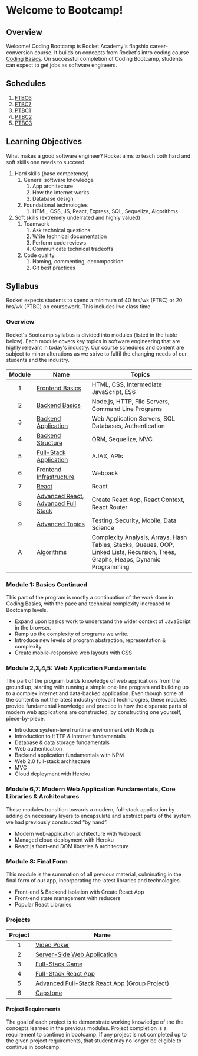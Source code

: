 # Welcome to Bootcamp!

## Overview

Welcome! Coding Bootcamp is Rocket Academy's flagship career-conversion course. It builds on concepts from Rocket's intro coding course [Coding Basics](https://codingbasics.rocketacademy.co). On successful completion of Coding Bootcamp, students can expect to get jobs as software engineers.

## Schedules

1. [FTBC6](https://schedules.rocketacademy.co/#/ftbc6)
2. [FTBC7](https://schedules.rocketacademy.co/#/ftbc7)
3. [PTBC1](https://schedules.rocketacademy.co/#/ptbc1)
4. [PTBC2](https://schedules.rocketacademy.co/#/ptbc2)
5. [PTBC3](https://schedules.rocketacademy.co/#/ptbc3)

## Learning Objectives

What makes a good software engineer? Rocket aims to teach both hard and soft skills one needs to succeed.

1. Hard skills (base competency)
   1. General software knowledge
      1. App architecture
      2. How the internet works
      3. Database design
   2. Foundational technologies
      1. HTML, CSS, JS, React, Express, SQL, Sequelize, Algorithms
2. Soft skills (extremely underrated and highly valued)
   1. Teamwork
      1. Ask technical questions
      2. Write technical documentation
      3. Perform code reviews
      4. Communicate technical tradeoffs
   2. Code quality
      1. Naming, commenting, decomposition
      2. Git best practices

## Syllabus

Rocket expects students to spend a minimum of 40 hrs/wk (FTBC) or 20 hrs/wk (PTBC) on coursework. This includes live class time.

### Overview

Rocket's Bootcamp syllabus is divided into modules (listed in the table below). Each module covers key topics in software engineering that are highly relevant in today's industry. Our course schedules and content are subject to minor alterations as we strive to fulfil the changing needs of our students and the industry.

| Module | Name                                                                             | Topics                                                                                                                            |
| :----: | -------------------------------------------------------------------------------- | --------------------------------------------------------------------------------------------------------------------------------- |
|    1   | [Frontend Basics](1-frontend-basics/1.0-module-1-overview.md)                    | HTML, CSS, Intermediate JavaScript, ES6                                                                                           |
|    2   | [Backend Basics](2-backend-basics/2.0-module-2-overview.md)                      | Node.js, HTTP, File Servers, Command Line Programs                                                                                |
|    3   | [Backend Application](3-backend-applications/3.0-module-3-overview.md)           | Web Application Servers, SQL Databases, Authentication                                                                            |
|    4   | [Backend Structure](4-backend-structure/4.0-module-4-overview.md)                | ORM, Sequelize, MVC                                                                                                               |
|    5   | [Full-Stack Application](4-backend-structure/4.0-module-4-overview.md)           | AJAX, APIs                                                                                                                        |
|    6   | [Frontend Infrastructure](6-frontend-infrastructure/6.0-module-6-overview.md)    | Webpack                                                                                                                           |
|    7   | [React](7-react/7.0-module-7-overview.md)                                        | React                                                                                                                             |
|    8   | [Advanced React, Advanced Full Stack](8-advanced-react/8.0-module-8-overview.md) | Create React App, React Context, React Router                                                                                     |
|    9   | [Advanced Topics](9-advanced-topics/9.0-module-9-overview.md)                    | Testing, Security, Mobile, Data Science                                                                                           |
|    A   | [Algorithms](algorithms/a.0-algorithms-overview.md)                              | Complexity Analysis, Arrays, Hash Tables, Stacks, Queues, OOP, Linked Lists, Recursion, Trees, Graphs, Heaps, Dynamic Programming |

### Module 1: Basics Continued

This part of the program is mostly a continuation of the work done in Coding Basics, with the pace and technical complexity increased to Bootcamp levels.

* Expand upon basics work to understand the wider context of JavaScript in the browser.
* Ramp up the complexity of programs we write.
* Introduce new levels of program abstraction, representation & complexity.
* Create mobile-responsive web layouts with CSS

### Module 2,3,4,5: Web Application Fundamentals

The part of the program builds knowledge of web applications from the ground up, starting with running a simple one-line program and building up to a complex internet and data-backed application. Even though some of the content is not the latest industry-relevant technologies, these modules provide fundamental knowledge and practice in how the disparate parts of modern web applications are constructed, by constructing one yourself, piece-by-piece.

* Introduce system-level runtime environment with Node.js
* Introduction to HTTP & Internet fundamentals
* Database & data storage fundamentals
* Web authentication
* Backend application fundamentals with NPM
* Web 2.0 full-stack architecture
* MVC
* Cloud deployment with Heroku

### Module 6,7: Modern Web Application Fundamentals, Core Libraries & Architectures

These modules transition towards a modern, full-stack application by adding on necessary layers to encapsulate and abstract parts of the system we had previously constructed “by hand”.

* Modern web-application architecture with Webpack
* Managed cloud deployment with Heroku
* React.js front-end DOM libraries & architecture

### Module 8: Final Form

This module is the summation of all previous material, culminating in the final form of our app, incorporating the latest libraries and technologies.

* Front-end & Backend isolation with Create React App
* Front-end state management with reducers
* Popular React Libraries

### Projects

| Project | Name                                                                                   |
| :-----: | -------------------------------------------------------------------------------------- |
|    1    | [Video Poker](projects/project-1-video-poker.md)                                       |
|    2    | [Server-Side Web Application](projects/project-2-server-side-app.md)                   |
|    3    | [Full-Stack Game](projects/project-3-full-stack-game.md)                               |
|    4    | [Full-Stack React App](projects/project-4-full-stack-react-app.md)                     |
|    5    | [Advanced Full-Stack React App (Group Project)](projects/project-5-group-react-app.md) |
|    6    | [Capstone](projects/project-6-capstone.md)                                             |

#### Project Requirements

The goal of each project is to demonstrate working knowledge of the the concepts learned in the previous modules. Project completion is a requirement to continue in bootcamp. If any project is not completed up to the given project requirements, that student may no longer be eligible to continue in bootcamp.
